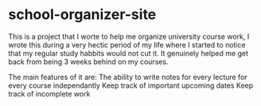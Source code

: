 # school-organizer-site

This is a project that I worte to help me organize university course work, I wrote this during a very hectic period of my life where I started to notice that my regular study habbits would not cut it. It genuinely helped me get back from being 3 weeks behind on my courses.

The main features of it are:
  The ability to write notes for every lecture for every course independantly
  Keep track of important upcoming dates
  Keep track of incomplete work
